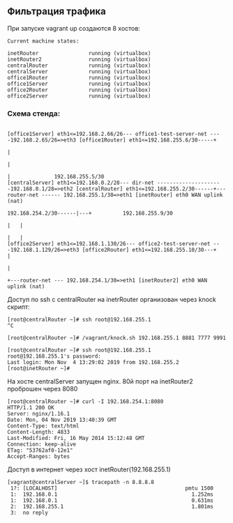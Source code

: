 ## Фильтрация трафика
При запуске vagrant up создаются 8 хостов:
```console
Current machine states:

inetRouter                running (virtualbox)
inetRouter2               running (virtualbox)
centralRouter             running (virtualbox)
centralServer             running (virtualbox)
office1Router             running (virtualbox)
office1Server             running (virtualbox)
office2Router             running (virtualbox)
office2Server             running (virtualbox)
```

### Схема стенда:
```console

[office1Server] eth1<=192.168.2.66/26--- office1-test-server-net ----192.168.2.65/26=>eth3 [office1Router] eth1<=192.168.255.6/30-----+
																      |
																      |
																      |			     192.168.255.5/30
[centralServer] eth1<=192.168.0.2/28--- dir-net ---------------------192.168.0.1/28=>eth2 [centralRouter] eth1<=192.168.255.2/30------+--- router-net ------ 192.168.255.1/30=>eth1 [inetRouter] eth0 WAN uplink (nat)
														192.168.254.2/30------|---+		     192.168.255.9/30
																      |   |
																      |   |
[office2Server] eth1<=192.168.1.130/26--- office2-test-server-net ---192.168.1.129/26=>eth3 [office2Router] eth1<=192.168.255.10/30---+   |
																	  |
																	  +---router-net --- 192.168.254.1/30=>eth1 [inetRouter2] eth0 WAN uplink (nat)

```

Доступ по ssh c centralRouter на inetrRouter организован через knock скрипт:
```console
[root@centralRouter ~]# ssh root@192.168.255.1
^C

[root@centralRouter ~]# /vagrant/knock.sh 192.168.255.1 8881 7777 9991

[root@centralRouter ~]# ssh root@192.168.255.1
root@192.168.255.1's password: 
Last login: Mon Nov  4 13:29:02 2019 from 192.168.255.2
[root@inetRouter ~]#
```

На хосте centralServer запущен nginx. 80й порт на inetRouter2 проброшен через 8080  
```console
[root@centralRouter ~]# curl -I 192.168.254.1:8080
HTTP/1.1 200 OK
Server: nginx/1.16.1
Date: Mon, 04 Nov 2019 13:40:39 GMT
Content-Type: text/html
Content-Length: 4833
Last-Modified: Fri, 16 May 2014 15:12:48 GMT
Connection: keep-alive
ETag: "53762af0-12e1"
Accept-Ranges: bytes
```
Доступ в интернет через хост inetRouter(192.168.255.1)
```console
[vagrant@centralServer ~]$ tracepath -n 8.8.8.8
 1?: [LOCALHOST]                                         pmtu 1500
 1:  192.168.0.1                                           1.252ms 
 1:  192.168.0.1                                           0.631ms 
 2:  192.168.255.1                                         1.801ms 
 3:  no reply
```

